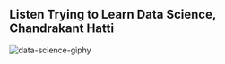 **Listen Trying to Learn Data Science, Chandrakant Hatti**
------------------------------------------------------------

![data-science-giphy](https://user-images.githubusercontent.com/17869072/126445575-0093a5be-9e2d-4ca8-92ea-2301b9c5b355.gif)



